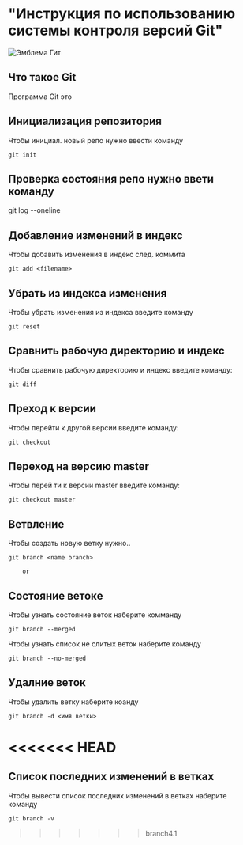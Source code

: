 # **"Инструкция по использованию системы контроля версий Git"** #
![Эмблема Гит](dragon.png)

## Что такое Git

Программа Git  это

## Инициализация репозитория ##

Чтобы инициал. новый репо нужно ввести команду

    git init

## Проверка состояния репо нужно ввети команду ##

git log --oneline

## Добавление изменений в индекс ##

Чтобы добавить изменения в индекс след. коммита

    git add <filename>

## Убрать из индекса изменения ##

Чтобы убрать изменения из индекса введите команду

    git reset

## Сравнить рабочую директорию и индекс ##

Чтобы сравнить рабочую директорию и индекс введите команду:

    git diff

## Преход к версии 

Чтобы перейти к другой версии введите команду:

    git checkout

## Переход на версию master

Чтобы перей ти к версии master введите команду:

    git checkout master

## Ветвление

Чтобы создать новую ветку нужно..

    git branch <name branch>

        or 
  
  ## Состояние ветокe

  Чтобы узнать состояние веток наберите комманду

    git branch --merged

Чтобы узнать список не слитых веток наберите команду

    git branch --no-merged

## Удалние веток

Чтобы удалить ветку наберите коанду

    git branch -d <имя ветки>

<<<<<<< HEAD
=======
## Список последних изменений в ветках

Чтобы вывести список последних изменений в ветках наберите команду

    git branch -v
>>>>>>> branch4.1

